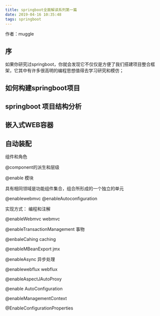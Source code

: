 ```yaml
---
title: springboot全面解读系列第一篇
date: 2019-04-16 10:35:48
tags: springboot
---
```


作者：muggle

## 序

如果你研究过springboot，你就会发现它不仅仅是方便了我们搭建项目整合框架，它其中有许多很高明的编程思想值得去学习研究和模仿；



## 如何构建springboot项目

## springboot 项目结构分析

## 嵌入式WEB容器

## 自动装配 

组件和角色

@component的派生和层级

@enable 模块

具有相同领域是功能组件集合，组合所形成的一个独立的单元

@enablewebmvc @enableAutoconfiguration

实现方式： 编程和注解

@enableWebmvc                     webmvc 

@enableTransactionManagement         事物

@enbaleCahing   caching

@enableMBeanExport   jmx

@enableAsync 异步处理

@enablewebflux   webflux

@enableAspectJAutoProxy



@enable AutoConfiguration

@enableManagementContext

@EnableConfigurationProperties











